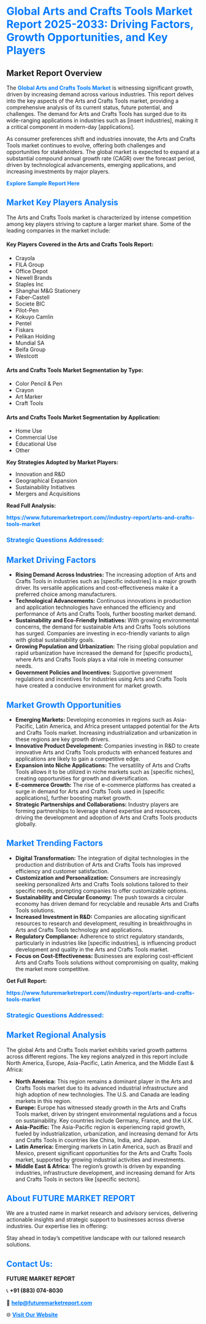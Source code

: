 <h1 style="color: #007BFF;">Global Arts and Crafts Tools Market Report 2025-2033: Driving Factors, Growth Opportunities, and Key Players</h1>

<section id="overview">
<h2>Market Report Overview</h2>
<p>The <a href="https://www.futuremarketreport.com//industry-report/arts-and-crafts-tools-market" style="color: #007BFF; text-decoration: none;"><strong>Global Arts and Crafts Tools Market</strong></a> is witnessing significant growth, driven by increasing demand across various industries. This report delves into the key aspects of the Arts and Crafts Tools market, providing a comprehensive analysis of its current status, future potential, and challenges. The demand for Arts and Crafts Tools has surged due to its wide-ranging applications in industries such as [insert industries], making it a critical component in modern-day [applications].</p>
<p>As consumer preferences shift and industries innovate, the Arts and Crafts Tools market continues to evolve, offering both challenges and opportunities for stakeholders. The global market is expected to expand at a substantial compound annual growth rate (CAGR) over the forecast period, driven by technological advancements, emerging applications, and increasing investments by major players.</p>
</section>

<section id="overview">
<p><a href="https://www.futuremarketreport.com//request-sample/reportId=58960" style="color: #007BFF; text-decoration: none;"><strong>Explore Sample Report Here</strong></a></p>
</section>

<section id="key-players">
<h2 style="color: #007BFF;">Market Key Players Analysis</h2>
<p>The Arts and Crafts Tools market is characterized by intense competition among key players striving to capture a larger market share. Some of the leading companies in the market include:</p>
<h4>Key Players Covered in the Arts and Crafts Tools Report:</h4>
<ul><li>Crayola</li><li>FILA Group</li><li>Office Depot</li><li>Newell Brands</li><li>Staples Inc</li><li>Shanghai M&amp;G Stationery</li><li>Faber-Castell</li><li>Societe BIC</li><li>Pilot-Pen</li><li>Kokuyo Camlin</li><li>Pentel</li><li>Fiskars</li><li>Pelikan Holding</li><li>Mundial SA</li><li>Beifa Group</li><li>Westcott</li></ul>
<h4>Arts and Crafts Tools Market Segmentation by Type:</h4>
<ul><li>Color Pencil &amp; Pen</li><li>Crayon</li><li>Art Marker</li><li>Craft Tools</li></ul>

<h4>Arts and Crafts Tools Market Segmentation by Application:</h4>
<ul><li>Home Use</li><li>Commercial Use</li><li>Educational Use</li><li>Other</li></ul>
<p><strong>Key Strategies Adopted by Market Players:</strong></p>
<ul>
<li>Innovation and R&D</li>
<li>Geographical Expansion</li>
<li>Sustainability Initiatives</li>
<li>Mergers and Acquisitions</li>
</ul>
</section>

<section>
<p><strong>Read Full Analysis: </strong></p><a href="https://www.futuremarketreport.com//industry-report/arts-and-crafts-tools-market" style="color: #007BFF; text-decoration: none;"><strong>https://www.futuremarketreport.com//industry-report/arts-and-crafts-tools-market</strong></a>
<h3 style="color: #007BFF;">Strategic Questions Addressed:</h3>
</section>

<section id="driving-factors">
<h2 style="color: #007BFF;">Market Driving Factors</h2>
<ul>
<li><strong>Rising Demand Across Industries:</strong> The increasing adoption of Arts and Crafts Tools in industries such as [specific industries] is a major growth driver. Its versatile applications and cost-effectiveness make it a preferred choice among manufacturers.</li>
<li><strong>Technological Advancements:</strong> Continuous innovations in production and application technologies have enhanced the efficiency and performance of Arts and Crafts Tools, further boosting market demand.</li>
<li><strong>Sustainability and Eco-Friendly Initiatives:</strong> With growing environmental concerns, the demand for sustainable Arts and Crafts Tools solutions has surged. Companies are investing in eco-friendly variants to align with global sustainability goals.</li>
<li><strong>Growing Population and Urbanization:</strong> The rising global population and rapid urbanization have increased the demand for [specific products], where Arts and Crafts Tools plays a vital role in meeting consumer needs.</li>
<li><strong>Government Policies and Incentives:</strong> Supportive government regulations and incentives for industries using Arts and Crafts Tools have created a conducive environment for market growth.</li>
</ul>
</section>

<section id="growth-opportunities">
<h2 style="color: #007BFF;">Market Growth Opportunities</h2>
<ul>
<li><strong>Emerging Markets:</strong> Developing economies in regions such as Asia-Pacific, Latin America, and Africa present untapped potential for the Arts and Crafts Tools market. Increasing industrialization and urbanization in these regions are key growth drivers.</li>
<li><strong>Innovative Product Development:</strong> Companies investing in R&D to create innovative Arts and Crafts Tools products with enhanced features and applications are likely to gain a competitive edge.</li>
<li><strong>Expansion into Niche Applications:</strong> The versatility of Arts and Crafts Tools allows it to be utilized in niche markets such as [specific niches], creating opportunities for growth and diversification.</li>
<li><strong>E-commerce Growth:</strong> The rise of e-commerce platforms has created a surge in demand for Arts and Crafts Tools used in [specific applications], further boosting market growth.</li>
<li><strong>Strategic Partnerships and Collaborations:</strong> Industry players are forming partnerships to leverage shared expertise and resources, driving the development and adoption of Arts and Crafts Tools products globally.</li>
</ul>
</section>

<section id="trending-factors">
<h2 style="color: #007BFF;">Market Trending Factors</h2>
<ul>
<li><strong>Digital Transformation:</strong> The integration of digital technologies in the production and distribution of Arts and Crafts Tools has improved efficiency and customer satisfaction.</li>
<li><strong>Customization and Personalization:</strong> Consumers are increasingly seeking personalized Arts and Crafts Tools solutions tailored to their specific needs, prompting companies to offer customizable options.</li>
<li><strong>Sustainability and Circular Economy:</strong> The push towards a circular economy has driven demand for recyclable and reusable Arts and Crafts Tools solutions.</li>
<li><strong>Increased Investment in R&D:</strong> Companies are allocating significant resources to research and development, resulting in breakthroughs in Arts and Crafts Tools technology and applications.</li>
<li><strong>Regulatory Compliance:</strong> Adherence to strict regulatory standards, particularly in industries like [specific industries], is influencing product development and quality in the Arts and Crafts Tools market.</li>
<li><strong>Focus on Cost-Effectiveness:</strong> Businesses are exploring cost-efficient Arts and Crafts Tools solutions without compromising on quality, making the market more competitive.</li>
</ul>
</section>

<section>
<p><strong>Get Full Report: </strong></p><a href="https://www.futuremarketreport.com//industry-report/arts-and-crafts-tools-market" style="color: #007BFF; text-decoration: none;"><strong>https://www.futuremarketreport.com//industry-report/arts-and-crafts-tools-market</strong></a>
<h3 style="color: #007BFF;">Strategic Questions Addressed:</h3>
</section>


<section id="regional-analysis">
<h2 style="color: #007BFF;">Market Regional Analysis</h2>
<p>The global Arts and Crafts Tools market exhibits varied growth patterns across different regions. The key regions analyzed in this report include North America, Europe, Asia-Pacific, Latin America, and the Middle East & Africa:</p>
<ul>
<li><strong>North America:</strong> This region remains a dominant player in the Arts and Crafts Tools market due to its advanced industrial infrastructure and high adoption of new technologies. The U.S. and Canada are leading markets in this region.</li>
<li><strong>Europe:</strong> Europe has witnessed steady growth in the Arts and Crafts Tools market, driven by stringent environmental regulations and a focus on sustainability. Key countries include Germany, France, and the U.K.</li>
<li><strong>Asia-Pacific:</strong> The Asia-Pacific region is experiencing rapid growth, fueled by industrialization, urbanization, and increasing demand for Arts and Crafts Tools in countries like China, India, and Japan.</li>
<li><strong>Latin America:</strong> Emerging markets in Latin America, such as Brazil and Mexico, present significant opportunities for the Arts and Crafts Tools market, supported by growing industrial activities and investments.</li>
<li><strong>Middle East & Africa:</strong> The region’s growth is driven by expanding industries, infrastructure development, and increasing demand for Arts and Crafts Tools in sectors like [specific sectors].</li>
</ul>
</section>

<footer>
<h2 style="color: #007BFF;">About FUTURE MARKET REPORT</h2>
<p>We are a trusted name in market research and advisory services, delivering actionable insights and strategic support to businesses across diverse industries. Our expertise lies in offering:</p>

<p>Stay ahead in today’s competitive landscape with our tailored research solutions.</p>

<h2 style="color: #007BFF;">Contact Us:</h2>
<p><strong>FUTURE MARKET REPORT</strong></p>
<p>📞 <strong>+91 (883) 074-8030</strong></p>
<p>📧 <strong><a href="mailto:help@futuremarketreport.com" style="color: #007BFF;">help@futuremarketreport.com</a></strong></p>
<p>🌐 <strong><a href="https://www.futuremarketreport.com/" style="color: #007BFF;">Visit Our Website</a></strong></p>
</footer>